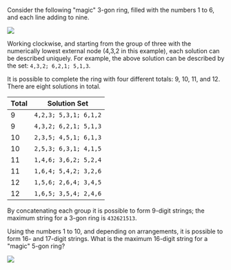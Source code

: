 Consider the following "magic" 3-gon ring, filled with the numbers 1 to 6, and each line adding to nine.

![](/data/images/blog/p068_1.gif)

Working clockwise, and starting from the group of three with the numerically lowest external node (4,3,2 in this example), each solution can be described uniquely.
For example, the above solution can be described by the set: `4,3,2; 6,2,1; 5,1,3`.

It is possible to complete the ring with four different totals: 9, 10, 11, and 12. There are eight solutions in total.

Total |      Solution Set
------|------------------------
9     |  `4,2,3; 5,3,1; 6,1,2`
9     |  `4,3,2; 6,2,1; 5,1,3`
10    |  `2,3,5; 4,5,1; 6,1,3`
10    |  `2,5,3; 6,3,1; 4,1,5`
11    |  `1,4,6; 3,6,2; 5,2,4`
11    |  `1,6,4; 5,4,2; 3,2,6`
12    |  `1,5,6; 2,6,4; 3,4,5`
12    |  `1,6,5; 3,5,4; 2,4,6`

By concatenating each group it is possible to form 9-digit strings; the maximum string for a 3-gon ring is `432621513`.

Using the numbers 1 to 10, and depending on arrangements, it is possible to form 16- and 17-digit strings.
What is the maximum 16-digit string for a "magic" 5-gon ring?

![](/data/images/blog/p068_2.gif)